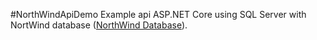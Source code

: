 #NorthWindApiDemo
Example api ASP.NET Core using SQL Server with NortWind database ([NorthWind Database](https://github.com/Microsoft/sql-server-samples/tree/master/samples/databases/northwind-pubs)).